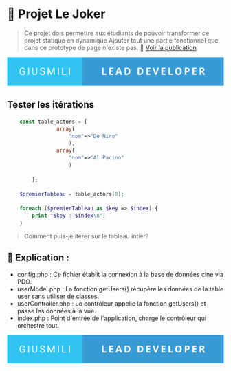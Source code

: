 # 🤡 Projet Le Joker
> Ce projet dois permettre aux étudiants de pouvoir transformer ce projet statique en dynamique
> Ajouter tout une partie fonctionnel que dans ce prototype de page n'existe pas.
> 🚀 [Voir la publication](https://giusmili.github.io/Le-joker/)
> 
![auteur](./asset/giusmili-lead-developer.svg)

## Tester les itérations

```php
    const table_actors = [
                array(
                    "nom"=>"De Niro"
                    ),
                array(
                    "nom"=>"Al Pacino"
                    )
                    
        ];
        
    $premierTableau = table_actors[0];

    foreach ($premierTableau as $key => $index) {
        print "$key : $index\n";
    }
```
> Comment puis-je itérer sur le tableau intier?

## 🤡 Explication :
* config.php : Ce fichier établit la connexion à la base de données cine via PDO.
* userModel.php : La fonction getUsers() récupère les données de la table user sans utiliser de classes.
* userController.php : Le contrôleur appelle la fonction getUsers() et passe les données à la vue.
* index.php : Point d'entrée de l'application, charge le contrôleur qui orchestre tout.

![cover](./public/asset/giusmili-lead-developer.svg)